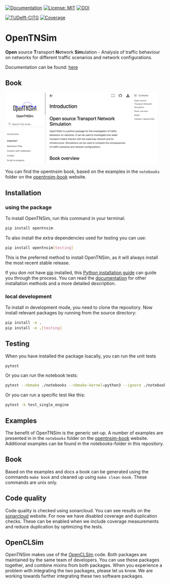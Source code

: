 [![Documentation](https://img.shields.io/badge/sphinx-documentation-informational.svg)](https://opentnsim.readthedocs.io/)
[![License: MIT](https://img.shields.io/badge/License-MIT-informational.svg)](https://github.com/TUDelft-CITG/Transport-Network-Analysis/blob/master/LICENSE.txt)
[![DOI](https://zenodo.org/badge/145843547.svg)](https://zenodo.org/badge/latestdoi/145843547)

[![TUDelft-CITG](https://circleci.com/gh/TUDelft-CITG/OpenTNSim.svg?style=shield&circle-token=59b1f167ed771129459d86e822fd2faaae8f4a34)](https://circleci.com/gh/TUDelft-CITG/OpenTNSim)
[![Coverage](https://artifact-getter.herokuapp.com/get_coverage_badge?circle_url=https://circleci.com/gh/TUDelft-CITG/OpenTNSim&circle_token=727b95b70301407d3c0af44e1af2039fd9486f6f=str)](https://artifact-getter.herokuapp.com/get_coverage_report?circle_url=https://circleci.com/gh/TUDelft-CITG/OpenTNSim&circle_token=727b95b70301407d3c0af44e1af2039fd9486f6f)

# OpenTNSim

**Open** source **T**ransport **N**etwork **Sim**ulation -  Analysis of traffic behaviour on networks for different traffic scenarios and network configurations.

Documentation can be found: [here](https://opentnsim.readthedocs.io/)

## Book

<a href="https://happy-bush-0c5d10603.1.azurestaticapps.net"><img src="docs/_static/book.png" style="max-width: 50vw;"></a>

You can find the opentnsim book, based on the examples in the `notebooks` folder on the [opentnsim-book](https://happy-bush-0c5d10603.1.azurestaticapps.net/) website.


## Installation
### using the package
To install OpenTNSim, run this command in your terminal:

``` bash
pip install opentnsim
```

To also install the extra dependencies used for testing you can use:
``` bash
pip install opentnsim[testing]
```

This is the preferred method to install OpenTNSim, as it will always install the most recent stable release.

If you don not have [pip](https://pip.pypa.io) installed, this [Python installation guide](http://docs.python-guide.org/en/latest/starting/installation/) can guide you through the process. You can read the [documentation](https://opentnsim.readthedocs.io/en/latest/installation.html) for other installation methods and a more detailed description.

### local development
To install in development mode, you need to clone the repository. Now install relevant packages by running from the source directory:
``` bash
pip install -e .
pip install -e .[testing]
```



## Testing
When you have installed the package loacally, you can run the unit tests

```bash
pytest
```

Or you can run the notebook tests:
```bash
pytest --nbmake ./notebooks --nbmake-kernel=python3 --ignore ./notebooks/cleanup ./notebooks/students
```

Or you can run a specific test like this:

``` bash
pytest -k test_single_engine
```


## Examples

The benefit of OpenTNSim is the generic set-up. A number of examples are presented in in the `notebooks` folder on the [opentnsim-book](https://happy-bush-0c5d10603.1.azurestaticapps.net/) website. Additional examples can be found in the notebooks-folder in this repository. 

## Book

Based on the examples and docs a book can be generated using the commands `make book` and cleaned up using `make clean-book`. These commands are unix only.

## Code quality
Code quality is checked using sonarcloud. You can see results on the [sonarcloud](https://sonarcloud.io/project/overview?id=TUDelft-CITG_OpenTNSim) website. For now we have disabled coverage and duplication checks. These can be enabled when we include coverage measurements and reduce duplication by optimizing the tests.


## OpenCLSim 
OpenTNSim makes use of the [OpenCLSim](https://github.com/TUDelft-CITG/OpenCLSim) code. Both packages are maintained by the same team of developers. You can use these packages together, and combine mixins from both packages. When you experience a problem with integrating the two packages, please let us know. We are working towards further integrating these two software packages.

